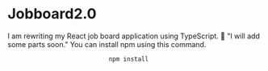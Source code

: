 # Jobboard2.0
I am rewriting my React job board application using TypeScript. 🚀
"I will add some parts soon."
You can install npm using this command.
                                
                                npm install
